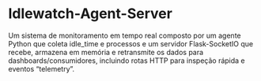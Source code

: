 # Idlewatch-Agent-Server
Um sistema de monitoramento em tempo real composto por um agente Python que coleta idle_time e processos e um servidor Flask-SocketIO que recebe, armazena em memória e retransmite os dados para dashboards/consumidores, incluindo rotas HTTP para inspeção rápida e eventos “telemetry”.
